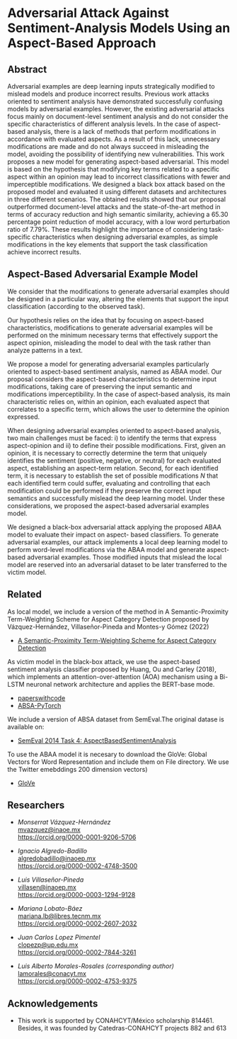 
# Adversarial Attack Against Sentiment-Analysis Models Using an Aspect-Based Approach


##  Abstract
Adversarial examples are deep learning inputs strategically modified to mislead models and produce incorrect results. Previous work attacks oriented to sentiment analysis have demonstrated successfully confusing models by adversarial examples. However, the existing adversarial attacks focus mainly on document-level sentiment analysis and do not consider the specific characteristics of different analysis levels. In the case of aspect-based analysis, there is a lack of methods that perform modifications in accordance with evaluated aspects. As a result of this lack, unnecessary modifications are made and do not always succeed in misleading the model, avoiding the possibility of identifying new vulnerabilities. This work proposes a new model for generating aspect-based adversarial. This model is based on the hypothesis that modifying key terms related to a specific aspect within an opinion may lead to incorrect classifications with fewer and imperceptible modifications. We designed a black box attack based on the proposed model and evaluated it using different datasets and architectures in three different scenarios. The obtained results showed that our proposal outperformed document-level attacks and the state-of-the-art method in terms of accuracy reduction and high semantic similarity, achieving a 65.30 percentage point reduction of model accuracy, with a low word perturbation ratio of 7.79\%. These results highlight the importance of considering task-specific characteristics when designing adversarial examples, as simple modifications in the key elements that support the task classification achieve incorrect results.
## Aspect-Based Adversarial Example Model

We consider that the modifications to generate adversarial examples should be designed in a particular way, altering the elements that support the input classification (according to the observed task). 

Our hypothesis relies on the idea that by focusing on aspect-based characteristics, modifications to generate adversarial examples will be performed on the minimum necessary terms that effectively support the aspect opinion, misleading the model to deal with the task rather than analyze patterns in a text. 

We propose a model for generating adversarial examples particularly oriented to aspect-based sentiment analysis, named as ABAA model. Our proposal considers the aspect-based characteristics to determine input modifications, taking care of preserving the input semantic and modifications imperceptibility. In the case of aspect-based analysis, its main characteristic relies on, within an opinion, each evaluated aspect that correlates to a specific term, which allows the user to determine the opinion expressed. 

When designing adversarial examples oriented to aspect-based analysis, two main challenges must be faced: i) to identify the terms that express aspect-opinion and ii) to define their possible modifications. First, given an opinion, it is necessary to correctly determine the term that uniquely identifies the sentiment (positive, negative, or neutral) for each evaluated aspect, establishing an aspect-term relation. Second, for each identified term, it is necessary to establish the set of possible modifications _N_ that each identified term could suffer, evaluating and controlling that each modification could be performed if they preserve the correct input semantics and successfully mislead the deep learning model. Under these considerations, we proposed the aspect-based adversarial examples model.

We designed a black-box adversarial attack applying the proposed ABAA model to evaluate their impact on aspect-
based classifiers. To generate adversarial examples, our attack implements a local deep learning model to perform word-level modifications via the ABAA model and generate aspect-based adversarial examples. Those modified inputs that mislead the local model are reserved into an adversarial dataset to be later transferred to the victim model.
## Related
As local model, we include a version of the method in A Semantic-Proximity Term-Weighting Scheme for Aspect Category Detection proposed by Vázquez-Hernández, Villaseñor-Pineda and Montes-y Gómez (2022)

- [A Semantic-Proximity Term-Weighting Scheme for Aspect Category Detection](http://journal.sepln.org/sepln/ojs/ojs/index.php/pln/article/view/6433)


As victim model in the black-box attack, we use the aspect-based sentiment analysis classifier proposed by Huang, Ou and Carley (2018), which implements an attention-over-attention (AOA) mechanism using a Bi-LSTM neuronal network architecture and applies the BERT-base mode.

- [paperswithcode](https://paperswithcode.com/paper/aspect-level-sentiment-classification-with)  
- [ABSA-PyTorch](https://github.com/songyouwei/ABSA-PyTorch)

We include a version of ABSA dataset from SemEval.The original datase is available on:
- [SemEval 2014 Task 4: AspectBasedSentimentAnalysis](https://www.kaggle.com/datasets/charitarth/semeval-2014-task-4-aspectbasedsentimentanalysis)

To use the ABAA model it is necesary to download the GloVe: Global Vectors for Word Representation and include them on File directory. We use the Twitter emebddings 200 dimension vectors)

- [GloVe](https://nlp.stanford.edu/projects/glove/)


## Researchers

- _Monserrat Vázquez-Hernández_  
    mvazquez@inaoe.mx  
    https://orcid.org/0000-0001-9206-5706  

- _Ignacio Algredo-Badillo_  
    algredobadillo@inaoep.mx  
    https://orcid.org/0000-0002-4748-3500

- _Luis Villaseñor-Pineda_  
    villasen@inaoep.mx  
    https://orcid.org/0000-0003-1294-9128

- _Mariana Lobato-Báez_  
    mariana.lb@libres.tecnm.mx  
    https://orcid.org/0000-0002-2607-2032

- _Juan Carlos Lopez Pimentel_  
    clopezp@up.edu.mx  
    https://orcid.org/0000-0002-7844-3261

- _Luis Alberto Morales-Rosales (corresponding author)_ 
    lamorales@conacyt.mx  
    https://orcid.org/0000-0002-4753-9375 
## Acknowledgements

 - This work is supported by CONAHCYT/México scholarship 814461. Besides, it was founded by Catedras-CONAHCYT projects 882 and 613

